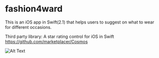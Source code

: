 # fashion4ward

This is an iOS app in Swift(2.1) that helps users to suggest on what to wear for different occasions. 
 
Third party library: A star rating control for iOS in Swift
https://github.com/marketplacer/Cosmos

![Alt Text](https://github.com/stellasu168/fashion4ward/blob/master/fashion4ward.gif)
